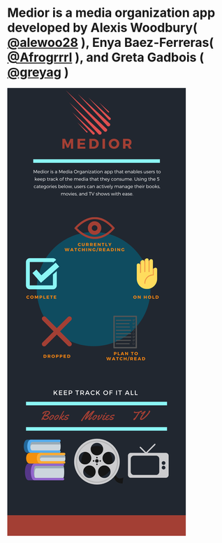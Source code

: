 # Medior is a media organization app developed by Alexis Woodbury( [@alewoo28](https://github.com/alewoo28) ), Enya Baez-Ferreras( [@Afrogrrrl](https://github.com/Afrogrrrl) ), and Greta Gadbois ( [@greyag](https://github.com/greyag) )


![medior poster](https://github.com/git-clone-wars/medior2/blob/readme/assets/images/mediorInfograph%20(1).png)
